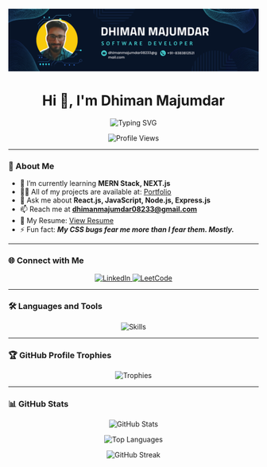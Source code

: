 ![logo](https://github.com/DhimanMajumdar/DhimanMajumdar/blob/main/my%20llinkedin%20banner.png)
<h1 align="center">Hi 👋, I'm Dhiman Majumdar</h1>

<p align="center">
  <img src="https://readme-typing-svg.demolab.com?font=Fira+Code&weight=600&size=22&pause=1000&center=true&vCenter=true&width=500&lines=Full+Stack+Developer;MERN+%7C+React.js+%7C+JavaScript+Enthusiast;Lifelong+Learner+%26+Problem+Solver" alt="Typing SVG" />
</p>

<p align="center">
  <img src="https://komarev.com/ghpvc/?username=dhimanmajumdar&label=Profile%20views&color=0e75b6&style=flat" alt="Profile Views" />
</p>

---

### 🚀 About Me

- 🌱 I’m currently learning **MERN Stack, NEXT.js**
- 👨‍💻 All of my projects are available at: [Portfolio](https://my-portfolio-ashen-two-84.vercel.app)
- 💬 Ask me about **React.js, JavaScript, Node.js, Express.js**
- 📫 Reach me at **dhimanmajumdar08233@gmail.com**
- 📄 My Resume: [View Resume](https://drive.google.com/file/d/1t537urQiP1vznJWbovNRazIHYnEP1R0a/view?usp=sharing)
- ⚡ Fun fact: _**My CSS bugs fear me more than I fear them. Mostly.**_

---

### 🌐 Connect with Me

<p align="center">
  <a href="https://linkedin.com/in/dhiman-majumdar-09a3a423a" target="_blank">
    <img src="https://cdn.jsdelivr.net/gh/devicons/devicon/icons/linkedin/linkedin-original.svg" alt="LinkedIn" width="40" height="40"/>
  </a>
  <a href="https://leetcode.com/dhiman_07" target="_blank">
    <img src="https://imgs.search.brave.com/QnlR2GDnsf3xBAqiYCrUL1-lrzukagxukKmtuYxFp08/rs:fit:500:0:0:0/g:ce/aHR0cHM6Ly9pbWdz/LnNlYXJjaC5icmF2/ZS5jb20vTFFXRkQy/Y21HYVNWM3JZRUVP/U2c5dzZCN3Nzd0ZT/UVhqNGQtel93R243/WS9yczpmaXQ6NTAw/OjA6MDowL2c6Y2Uv/YUhSMGNITTZMeTl6/ZEhscy9aWE11Y21W/a1pHbDBiV1ZrL2FX/RXVZMjl0TDNRMVh6/TnQvYkdkaEwzTjBl/V3hsY3k5ai9iMjF0/ZFc1cGRIbEpZMjl1/L1h6Z3habWRrY1da/emJtSjMvT1RFdWNH/NW4.jpeg" alt="LeetCode" width="40" height="40"/>
  </a>
</p>

---

### 🛠️ Languages and Tools

<p align="center">
  <img src="https://skillicons.dev/icons?i=react,nextjs,nodejs,express,typescript,javascript,html,css,tailwind,mongodb,mysql,java,python,redux,git,github,aws,firebase" alt="Skills" />
</p>

---

### 🏆 GitHub Profile Trophies

<p align="center">
  <img src="https://github-profile-trophy.vercel.app/?username=dhimanmajumdar&theme=darkhub&row=1&column=7" alt="Trophies" />
</p>

---

### 📊 GitHub Stats

<p align="center">
  <img src="https://github-readme-stats.vercel.app/api?username=dhimanmajumdar&show_icons=true&locale=en&theme=tokyonight" alt="GitHub Stats" />
</p>
<p align="center">
  <img src="https://github-readme-stats.vercel.app/api/top-langs?username=dhimanmajumdar&show_icons=true&locale=en&layout=compact&theme=tokyonight" alt="Top Languages" />
</p>
<p align="center">
  <img src="https://github-readme-streak-stats.herokuapp.com/?user=dhimanmajumdar&theme=tokyonight" alt="GitHub Streak" />
</p>
